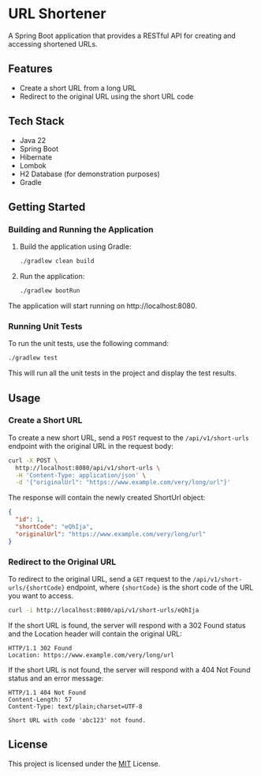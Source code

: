 # URL Shortener
A Spring Boot application that provides a RESTful API for creating and accessing shortened URLs.

## Features
- Create a short URL from a long URL
- Redirect to the original URL using the short URL code

## Tech Stack
- Java 22
- Spring Boot
- Hibernate
- Lombok
- H2 Database (for demonstration purposes)
- Gradle

## Getting Started

### Building and Running the Application
1. Build the application using Gradle: 
    ```sh
    ./gradlew clean build
    ```

2. Run the application: 
    ```sh
    ./gradlew bootRun
    ```

The application will start running on http://localhost:8080.

### Running Unit Tests
To run the unit tests, use the following command:
```sh
./gradlew test
```
This will run all the unit tests in the project and display the test results.

## Usage

### Create a Short URL
To create a new short URL, send a `POST` request to the `/api/v1/short-urls` endpoint with the original URL in the request body:
```sh
curl -X POST \
  http://localhost:8080/api/v1/short-urls \
  -H 'Content-Type: application/json' \
  -d '{"originalUrl": "https://www.example.com/very/long/url"}'
```

The response will contain the newly created ShortUrl object:
```json
{
  "id": 1,
  "shortCode": "eQhIja",
  "originalUrl": "https://www.example.com/very/long/url"
}
```

### Redirect to the Original URL
To redirect to the original URL, send a `GET` request to the `/api/v1/short-urls/{shortCode}` endpoint, where `{shortCode}` is the short code of the URL you want to access.
```sh
curl -i http://localhost:8080/api/v1/short-urls/eQhIja
```

If the short URL is found, the server will respond with a 302 Found status and the Location header will contain the original URL:
```http
HTTP/1.1 302 Found
Location: https://www.example.com/very/long/url
```
If the short URL is not found, the server will respond with a 404 Not Found status and an error message:
```http
HTTP/1.1 404 Not Found
Content-Length: 57
Content-Type: text/plain;charset=UTF-8

Short URL with code 'abc123' not found.
```

## License
This project is licensed under the [MIT](https://choosealicense.com/licenses/mit/) License.